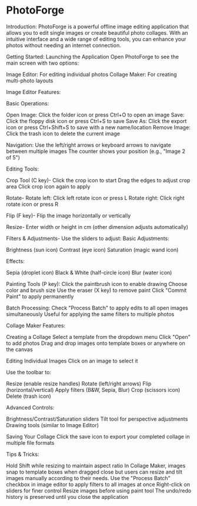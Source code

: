 # PhotoForge
Introduction:
PhotoForge is a powerful offline image editing application that allows you to edit single images or create beautiful photo collages. With an intuitive interface and a wide range of editing tools, you can enhance your photos without needing an internet connection.

Getting Started:
Launching the Application
Open PhotoForge to see the main screen with two options:

Image Editor: For editing individual photos
Collage Maker: For creating multi-photo layouts

Image Editor Features:

Basic Operations:

Open Image: Click the folder icon or press Ctrl+O to open an image
Save: Click the floppy disk icon or press Ctrl+S to save
Save As: Click the export icon or press Ctrl+Shift+S to save with a new name/location
Remove Image: Click the trash icon to delete the current image

Navigation:
Use the left/right arrows or keyboard arrows to navigate between multiple images
The counter shows your position (e.g., "Image 2 of 5")

Editing Tools:

Crop Tool (C key)-
Click the crop icon to start
Drag the edges to adjust crop area
Click crop icon again to apply

Rotate-
Rotate left: Click left rotate icon or press L
Rotate right: Click right rotate icon or press R

Flip (F key)-
Flip the image horizontally or vertically

Resize-
Enter width or height in cm (other dimension adjusts automatically)

Filters & Adjustments-
Use the sliders to adjust:
Basic Adjustments:

Brightness (sun icon)
Contrast (eye icon)
Saturation (magic wand icon)

Effects:

Sepia (droplet icon)
Black & White (half-circle icon)
Blur (water icon)

Painting Tools (P key):
Click the paintbrush icon to enable drawing
Choose color and brush size
Use the eraser (X key) to remove paint
Click "Commit Paint" to apply permanently

Batch Processing:
Check "Process Batch" to apply edits to all open images simultaneously
Useful for applying the same filters to multiple photos

Collage Maker Features:

Creating a Collage
Select a template from the dropdown menu
Click "Open" to add photos
Drag and drop images onto template boxes or anywhere on the canvas

Editing Individual Images
Click on an image to select it

Use the toolbar to:

Resize (enable resize handles)
Rotate (left/right arrows)
Flip (horizontal/vertical)
Apply filters (B&W, Sepia, Blur)
Crop (scissors icon)
Delete (trash icon)

Advanced Controls:

Brightness/Contrast/Saturation sliders
Tilt tool for perspective adjustments
Drawing tools (similar to Image Editor)

Saving Your Collage
Click the save icon to export your completed collage in multiple file formats


Tips & Tricks:

Hold Shift while resizing to maintain aspect ratio
In Collage Maker, images snap to template boxes when dragged close but users can resize and tilt images manually according to their needs.
Use the "Process Batch" checkbox in image editor to apply filters to all images at once
Right-click on sliders for finer control
Resize images before using paint tool
The undo/redo history is preserved until you close the application
